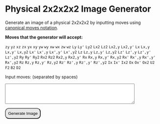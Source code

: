 # Physical 2x2x2x2 Image Generator

Generate an image of a physical 2x2x2x2 by inputting moves using [canonical moves notation](/puzzles/physical/2x2x2x2/canonical-moves).


**Moves that the generator will accept:**

`zy`  `yz`  `xz`  `zx`  `yx`  `xy`  `yw`  `wy`  `xw`  `wx`  `zw`  `wz` `Ly`  `Ly'`  `Ly2`  `Lx2`  `Lz2`  `Lx2,y`  `Lx2,y'` `Lx` `Lx,y` `Lx,y'` `Lx,y2` `Lx'` `Lx',y` `Lx',y'` `Lx',y2` `Lz` `Lz,y` `Lz,y'` `Lz,y2` `Lz'` `Lz',y` `Lz',y'` `Lz',y2` `Ry` `Ry'` `Ry2` `Rx2` `Rz2` `Rx2,y` `Rx2,y'` `Rx` `Rx,y` `Rx,y'` `Rx,y2` `Rx'` `Rx',y` `Rx',y'` `Rx',y2` `Rz` `Rz,y` `Rz,y'` `Rz,y2` `Rz'` `Rz',y` `Rz',y'` `Rz',y2` `Ix` `Ix'` `Ix2` `Ox` `Ox'` `Ox2` `U2` `F2` `B2` `D2`


<label for="textinput">Input moves: (separated by spaces)</label>
<textarea id="textinput" name="textinput" rows="4" cols="50">
</textarea>



<button onclick="myFunction()" style="background-color: #e7e7e7; color: black; padding: 8px 8px; border-radius: 12px;" id="buttin">Generate Image</button>

<p id="errormsg" markdown="block"></p>

<p id="demo"></p>
<img id="imgShow" hidden="hidden" src="#">
<canvas id="myCanvas"  width="350" height="125" style="border:0px solid #000000;">
</canvas>



<script>

var colors = ["orange","red","blue","green","purple","pink","yellow","white","gray"];
const canvas = document.getElementById('myCanvas');
const ctx = canvas.getContext('2d');


function triangle(x,y,height,width,color)
{
    ctx.beginPath();
    ctx.moveTo(x, y);
    ctx.lineTo(x + width, y);
    ctx.lineTo(x, y + height);
    ctx.fillStyle = colors[color];
    ctx.closePath();
    ctx.fill();
    ctx.stroke();
}
function triangleShift(x,y,xShift,yShift,xFactor,yFactor,height,width,color)
{
    ctx.beginPath();
    ctx.moveTo(x, y);
    ctx.lineTo(x + width * xFactor, y + (yShift / 2) * yFactor);
    ctx.lineTo(x + (xShift / 2) * xFactor, y + height * yFactor);
    ctx.fillStyle = colors[color];
    ctx.closePath();
    ctx.fill();
    ctx.stroke();
}
function face(x,y,c1,c2,c3,c4,c5,c6,c7,c8)
{
    triangle(x+25,y+25,-25,-25, c1);
    triangle(x+25,y+25,-25,25,  c2);
    triangle(x+25,y+25,25,-25,  c3);
    triangle(x+25,y+25,25,25,   c4);
    triangle(x,y,25,25,         c5);
    triangle(x+50,y,25,-25,     c6);
    triangle(x+50,y+50,-25,-25, c7);
    triangle(x,y+50,-25,25,     c8);
}
function faceShift(x,y,xShift,yShift,xFactor,yFactor,c1,c2,c3,c4,c5,c6,c7,c8)
{
    triangleShift(x+(25+xShift/2)*xFactor,y+(25+yShift/2)*yFactor,-xShift,-yShift,xFactor,yFactor,-25,-25, c1);
    triangleShift(x+(25+xShift/2)*xFactor,y+(25+yShift/2)*yFactor,-xShift,yShift,xFactor,yFactor,-25,25,   c2);
    triangleShift(x+(25+xShift/2)*xFactor,y+(25+yShift/2)*yFactor,xShift,-yShift,xFactor,yFactor,25,-25,   c3);
    triangleShift(x+(25+xShift/2)*xFactor,y+(25+yShift/2)*yFactor,xShift,yShift,xFactor,yFactor,25,25,     c4);
    triangleShift(x,y,xShift,yShift,xFactor,yFactor,25,25,                                                 c5);
    triangleShift(x+(50)*xFactor,y+(yShift)*yFactor,xShift,-yShift,xFactor,yFactor,25,-25,                 c6);
    triangleShift(x+(50+xShift)*xFactor,y+(50+yShift)*yFactor,-xShift,-yShift,xFactor,yFactor,-25,-25,     c7);
    triangleShift(x+(xShift)*xFactor,y+(50)*yFactor,-xShift,yShift,xFactor,yFactor,-25,25,                 c8);
}
function cube(x,y,state)
{
    face(x,y+25,                      state[0][0][3],state[0][3][3],state[0][4][3],state[0][7][3],state[0][0][0],state[0][3][0],state[0][7][0],state[0][4][0]);
    face(x+50,y+25,                   state[0][3][2],state[0][2][2],state[0][7][2],state[0][6][2],state[0][3][0],state[0][2][0],state[0][6][0],state[0][7][0]);
    face(x+50,y+75,                   state[0][7][1],state[0][6][1],state[0][4][1],state[0][5][1],state[0][7][0],state[0][6][0],state[0][5][0],state[0][4][0]);
    face(x+125,y,                     state[0][1][2],state[0][0][2],state[0][5][2],state[0][4][2],state[0][1][0],state[0][0][0],state[0][4][0],state[0][5][0]);
    faceShift(x+75,y,-25,0,1,0.5,     state[0][0][1],state[0][1][1],state[0][3][1],state[0][2][1],state[0][0][0],state[0][1][0],state[0][2][0],state[0][3][0]);
    faceShift(x+100,y+25,0,-25,0.5,1, state[0][2][3],state[0][1][3],state[0][6][3],state[0][5][3],state[0][2][0],state[0][1][0],state[0][5][0],state[0][6][0]);

    face(x+175,y,                     state[1][1][2],state[1][0][2],state[1][5][2],state[1][4][2],state[1][1][0],state[1][0][0],state[1][4][0],state[1][5][0]);
    face(x+250,y+25,                  state[1][3][2],state[1][2][2],state[1][7][2],state[1][6][2],state[1][3][0],state[1][2][0],state[1][6][0],state[1][7][0]);
    face(x+250,y+75,                  state[1][7][1],state[1][6][1],state[1][4][1],state[1][5][1],state[1][7][0],state[1][6][0],state[1][5][0],state[1][4][0]);
    face(x+300,y+25,                  state[1][2][3],state[1][1][3],state[1][6][3],state[1][5][3],state[1][2][0],state[1][1][0],state[1][5][0],state[1][6][0]);
    faceShift(x+225,y,0,25,0.5,1,     state[1][0][3],state[1][3][3],state[1][4][3],state[1][7][3],state[1][0][0],state[1][3][0],state[1][7][0],state[1][4][0]);
    faceShift(x+225,y,25,0,1,0.5,     state[1][0][1],state[1][1][1],state[1][3][1],state[1][2][1],state[1][0][0],state[1][1][0],state[1][2][0],state[1][3][0]);
}
//LR UD FB IO


function x(input)
{
    input = [input[3],input[2],input[6],input[7],input[0],input[1],input[5],input[4]];
    for(var i = 0; i < 8; i++)
    {
        [input[i][1],input[i][2]] = [input[i][2],input[i][1]]
    }
    return input;
}
function y(input)
{
    input = [input[3],input[0],input[1],input[2],input[7],input[4],input[5],input[6]];
    for(var i = 0; i < 8; i++)
    {
        [input[i][3],input[i][2]] = [input[i][2],input[i][3]]
    }
    return input;
}
function z(input)
{
    input = [input[4],input[0],input[3],input[7],input[5],input[1],input[2],input[6]];
    for(var i = 0; i < 8; i++)
    {
        [input[i][1],input[i][3]] = [input[i][3],input[i][1]]
    }
    return input;
}
function hashtag(input)
{
    input = [[input[1][2],input[1][3],input[1][0],input[1][1],input[0][4],input[0][5],input[0][6],input[0][7]],[input[0][2],input[0][3],input[0][0],input[0][1],input[1][4],input[1][5],input[1][6],input[1][7]]];
    input = [[input[0][1],input[1][0],input[1][3],input[0][2],input[0][5],input[1][4],input[1][7],input[0][6]],[input[1][1],input[0][0],input[0][3],input[1][2],input[1][5],input[0][4],input[0][7],input[1][6]]];
    for(var j = 0; j < 2; j++)
    {
        for(var i = 0; i < 8; i++)
        {
            [input[j][i][0],input[j][i][3],input[j][i][1],input[j][i][2]] = [input[j][i][3],input[j][i][0],input[j][i][2],input[j][i][1]]
        }
    }
    return input;
}
function hashtagInv(input)
{
    input = [[input[1][2],input[1][3],input[1][0],input[1][1],input[0][4],input[0][5],input[0][6],input[0][7]],[input[0][2],input[0][3],input[0][0],input[0][1],input[1][4],input[1][5],input[1][6],input[1][7]]];
    input = [[input[0][1],input[1][0],input[1][3],input[0][2],input[0][5],input[1][4],input[1][7],input[0][6]],[input[1][1],input[0][0],input[0][3],input[1][2],input[1][5],input[0][4],input[0][7],input[1][6]]];
    for(var j = 0; j < 2; j++)
    {
        for(var i = 0; i < 8; i++)
        {
            [input[j][i][3],input[j][i][0],input[j][i][2],input[j][i][1]] = [input[j][i][0],input[j][i][3],input[j][i][1],input[j][i][2]]
        }
    }
    return input;
}

// start slab twist functions

function U2(input)
{
    input = [[input[1][2],input[1][3],input[1][0],input[1][1],input[0][4],input[0][5],input[0][6],input[0][7]],[input[0][2],input[0][3],input[0][0],input[0][1],input[1][4],input[1][5],input[1][6],input[1][7]]];
    return input;
}

function D2(input)
{
    input[0] = turn(input[0],3);
    input[1] = turn(input[1],3);
    input = U2(input);
    input[0] = turn(input[0],3);
    input[1] = turn(input[1],3);
    return input;
}

function F2(input)
{
    input[0] = turn(input[0],7);
    input[1] = turn(input[1],7);
    input = U2(input);
    input[0] = turn(input[0],11);
    input[1] = turn(input[1],11);
    return input;
}

function B2(input)
{
    input[0] = turn(input[0],11);
    input[1] = turn(input[1],11);
    input = U2(input);
    input[0] = turn(input[0],7);
    input[1] = turn(input[1],7);
    return input;
}

// end slab twist functions



// start IO twist functions

function Ix(input) {
    // [LUBO LUBI LUFI LUFO LDBO LDBI LDFI LDFO], [RUBI RUBO RUFO RUFI RDBI RDBO RDFI RDFO]
    // "orange","red","blue","green","purple","pink","yellow","white","gray"
    var temp = input[0][1]; // save LUBI
    input[0][1] = input[0][2]; // LUBI = LUFI
    input[0][2] = input[0][6]; // LUFI = LDFI
    input[0][6] = input[0][5]; // LDFI = LDBI
    input[0][5] = temp; // LDBI = LUBI
    // reorienting those pieces
    [input[0][1][1], input[0][1][2]] = [input[0][1][2], input[0][1][1]];
    [input[0][2][1], input[0][2][2]] = [input[0][2][2], input[0][2][1]];
    [input[0][5][1], input[0][5][2]] = [input[0][5][2], input[0][5][1]];
    [input[0][6][1], input[0][6][2]] = [input[0][6][2], input[0][6][1]];
    // now for the RI pieces:
    var temp = input[1][0]; // save RUBI
    input[1][0] = input[1][3]; // RUBI = RUFI
    input[1][3] = input[1][7]; // RUFI = RDFI
    input[1][7] = input[1][4]; // RDFI = RDBI
    input[1][4] = temp; // RDBI = RUBI
    // reorienting those pieces
    [input[1][0][1], input[1][0][2]] = [input[1][0][2], input[1][0][1]];
    [input[1][3][1], input[1][3][2]] = [input[1][3][2], input[1][3][1]];
    [input[1][7][1], input[1][7][2]] = [input[1][7][2], input[1][7][1]];
    [input[1][4][1], input[1][4][2]] = [input[1][4][2], input[1][4][1]];
    
    return input;
}


// end IO twist functions


function turn(input,turnNum)
// input = just L or R
// turn num is just what turn it does
{
    if(turnNum == 0){
        return y(input);
    }
    else if(turnNum == 1){
        return y(y(y(input)));
    }
    else if(turnNum == 2){
        return y(y(input));
    }
    else if(turnNum == 3) {
        return x(x(input));
    }
    else if(turnNum == 4) {
        return z(z(input));
    }
    else if(turnNum == 5) {
        return y(x(x(input)));
    }
    else if(turnNum == 6) {
        return y(y(y(x(x(input)))));
    }
    else if(turnNum == 7){
        return x(input);
    }
    else if(turnNum == 8) {
        return y(x(input));
    }
    else if(turnNum == 9) {
        return y(y(y(x(input))));
    }
    else if(turnNum == 10) {
        return y(y(x(input)));
    }
    else if(turnNum == 11){
        return x(x(x(input)));
    }
    else if(turnNum == 12){
        return y(x(x(x(input))));
    }
    else if(turnNum == 13){
        return y(y(y(x(x(x(input))))));
    }
    else if(turnNum == 14){
        return y(y(x(x(x(input)))));
    }
    else if(turnNum == 15){
        return z(input);
    }
    else if(turnNum == 16){
        return y(z(input));
    }
    else if(turnNum == 17){
        return y(y(y(z(input))));
    }
    else if(turnNum == 18){
        return y(y(z(input)));
    }
    else if(turnNum == 19){
        return z(z(z(input)));
    }
    else if(turnNum == 20){
        return y(z(z(z(input))));
    }
    else if(turnNum == 21){
        return y(y(y(z(z(z(input))))));
    }
    else if(turnNum == 22){
        return y(y(z(z(z(input)))));
    }
    else{
        return input;
    }
}

function slabTurns(input, turnNum) {
    if (turnNum == 0) {
        return U2(input);
    } else if (turnNum == 1) {
        return F2(input);
    } else if (turnNum == 2) {
        return B2(input);
    } else if (turnNum == 3) {
        return D2(input);
    }
}

function IOTurns(input, turnNum) {
    if (turnNum == 0) {
        return Ix(input);
    } else if (turnNum == 1) {
        return Ix(Ix(Ix(input)));
    }
    else if (turnNum == 2) {
        return Ix(Ix(input));
    } else if (turnNum == 3) {
        input = rotatings(input, 10);
        input = rotatings(input, 10);
        input = (Ix(Ix(Ix(input))));
        input = rotatings(input, 10);
        input = rotatings(input, 10);
        return input;
    } else if (turnNum == 4) {
        input = rotatings(input, 10);
        input = rotatings(input, 10);
        input = (Ix(input));
        input = rotatings(input, 10);
        input = rotatings(input, 10);
        return input;
    } else if (turnNum == 5) {
        input = rotatings(input, 10);
        input = rotatings(input, 10);
        input = (Ix(Ix(input)));
        input = rotatings(input, 10);
        input = rotatings(input, 10);
        return input;
    }
    // rotatings(input, 10)
}

function rotatings(input, turnNum) {
    if (turnNum == 0) {
        // zy rotation
        input[0] = turn(input[0],7);
        input[1] = turn(input[1],7);
        return input;
    } else if (turnNum == 1) {
        // yz rotation
        input[0] = turn(input[0],11);
        input[1] = turn(input[1],11);
        return input;
    } else if (turnNum == 2) {
        // xz gyro
        input = rotatings(input, 0);
        input = rotatings(input, 5);
        input = rotatings(input, 1);
        return input;
    } else if (turnNum == 3) {
        // zx gyro
        input = rotatings(input, 2);
        input = rotatings(input, 2);
        input = rotatings(input, 2);
        return input;
    } else if (turnNum == 4) {
        // yx gyro
        input = rotatings(input, 5);
        input = rotatings(input, 5);
        input = rotatings(input, 5);
        return input;
    } else if (turnNum == 5) {
        // xy gyro
        // # wz # Rx2 F2 D2 Rz2
        input = hashtag(input);
        input = rotatings(input, 11);
        input = hashtag(input);
        input[1] = turn(input[1], 3);
        input = F2(input);
        input = D2(input);
        input[1] = turn(input[1], 4);
        return input;
    } else if (turnNum == 6) {
        // yw rotation
        input[0] = turn(input[0],19);
        input[1] = turn(input[1],15);
        return input;
    } else if (turnNum == 7) {
        // wy rotation
        input[0] = turn(input[0],15);
        input[1] = turn(input[1],19);
        return input;
    } else if (turnNum == 8) {
        // xw gyro
        input = rotatings(input, 9);
        input = rotatings(input, 9);
        input = rotatings(input, 9);
        return input;
    } else if (turnNum == 9) {
        // wx gyro
        // wy yx yw
        input = rotatings(input, 7);
        input = rotatings(input, 4);
        input = rotatings(input, 6);
        return input;
    } else if (turnNum == 10) {
        // zw rotation
        input[0] = turn(input[0],0);
        input[1] = turn(input[1],1);
        return input;
    } else if (turnNum == 11) {
        // wz rotation
        input[0] = turn(input[0],1);
        input[1] = turn(input[1],0);
        return input;
    }
}



function myFunction() {
    var rotations = ["zy", "yz", "xz", "zx", "yx", "xy", "yw", "wy", "xw", "wx", "zw", "wz"];
    var slabmoves = ["U2", "F2", "B2", "D2"];
    var IOmoves = ["Ix", "Ix'", "Ix2", "Ox", "Ox'", "Ox2"];
    var Lphysmoves = ["Ly", "Ly'", "Ly2", "Lx2", "Lz2", "Lx2,y", "Lx2,y'", "Lx", "Lx,y", "Lx,y'", "Lx,y2", "Lx'", "Lx',y", "Lx',y'", "Lx',y2", "Lz", "Lz,y", "Lz,y'", "Lz,y2", "Lz'", "Lz',y", "Lz',y'", "Lz',y2", ""];
    var Rphysmoves = ["Ry", "Ry'", "Ry2", "Rx2", "Rz2", "Rx2,y", "Rx2,y'", "Rx", "Rx,y", "Rx,y'", "Rx,y2", "Rx'", "Rx',y", "Rx',y'", "Rx',y2", "Rz", "Rz,y", "Rz,y'", "Rz,y2", "Rz'", "Rz',y", "Rz',y'", "Rz',y2", ""];
    canvas.height = 150;

    var puzzleState = [[[0,7,2,5],[0,7,2,4],[0,7,3,4],[0,7,3,5],[0,6,2,5],[0,6,2,4],[0,6,3,4],[0,6,3,5]],[[1,7,2,4],[1,7,2,5],[1,7,3,5],[1,7,3,4],[1,6,2,4],[1,6,2,5],[1,6,3,5],[1,6,3,4]]];
    // "orange","red","blue","green","purple","pink","yellow","white","gray"
    // set puzzle to the solved state
    // [LUBO LUBI LUFI LUFO LDBO LDBI LDFI LDFO], [RUBI RUBO RUFO RUFI RDBI RDBO RDFI RDFO]

    var userinput = document.getElementById("textinput").value;
    // getting what the user typed from the text box
    var movestodo = userinput.split(" ");
    console.log(movestodo);
    // everything the user typed split into an array by spaces
    
    // counting hashes
    var numHashes = 0;
    for (var i = 0; i < movestodo.length; ++i) {
        if (movestodo[i] == "#") {
            numHashes++;
        }
    }
    document.getElementById("errormsg").innerHTML = "";
    for (var i = 0; i < movestodo.length; ++i) {
        //for each item in the list of moves to do:
        if (numHashes > 0 && numHashes %2 == 1) {
            // if the number of # is odd, set color to gray and break
            puzzleState = [[[8,8,8,8],[8,8,8,8],[8,8,8,8],[8,8,8,8],[8,8,8,8],[8,8,8,8],[8,8,8,8],[8,8,8,8]],[[8,8,8,8],[8,8,8,8],[8,8,8,8],[8,8,8,8],[8,8,8,8],[8,8,8,8],[8,8,8,8],[8,8,8,8]]];
            var message_text = "⚠️ <b>Warning:</b> There must be an <i>even</i> number of # in the input";
            document.getElementById("errormsg").innerHTML = message_text;
            break;
        }
        if (slabmoves.includes(movestodo[i])) {
            puzzleState = slabTurns(puzzleState, slabmoves.indexOf(movestodo[i]));
        } else if (movestodo[i] == "#") {
            puzzleState = hashtag(puzzleState);
        } else if (Lphysmoves.includes(movestodo[i])) {
            puzzleState[0] = turn(puzzleState[0], Lphysmoves.indexOf(movestodo[i]));
        } else if (Rphysmoves.includes(movestodo[i])) {
            puzzleState[1] = turn(puzzleState[1], Rphysmoves.indexOf(movestodo[i]));
        } else if (IOmoves.includes(movestodo[i])) {
            puzzleState = IOTurns(puzzleState, IOmoves.indexOf(movestodo[i]));
        } else if (rotations.includes(movestodo[i])) {
            puzzleState = rotatings(puzzleState, rotations.indexOf(movestodo[i]));
        } else {
            puzzleState = [[[8,8,8,8],[8,8,8,8],[8,8,8,8],[8,8,8,8],[8,8,8,8],[8,8,8,8],[8,8,8,8],[8,8,8,8]],[[8,8,8,8],[8,8,8,8],[8,8,8,8],[8,8,8,8],[8,8,8,8],[8,8,8,8],[8,8,8,8],[8,8,8,8]]];
            var message_text = "⚠️ <b>Warning:</b> Unknown input detected. Check canonical moves carefully";
            document.getElementById("errormsg").innerHTML = message_text;
        }
    }


    
   

    cube(0,10,puzzleState);

}
</script>